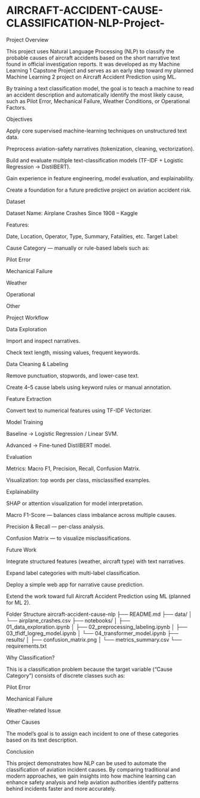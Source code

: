 # AIRCRAFT-ACCIDENT-CAUSE-CLASSIFICATION-NLP-Project-
 Project Overview

This project uses Natural Language Processing (NLP) to classify the probable causes of aircraft accidents based on the short narrative text found in official investigation reports.
It was developed as my Machine Learning 1 Capstone Project and serves as an early step toward my planned Machine Learning 2 project on Aircraft Accident Prediction using ML.

By training a text classification model, the goal is to teach a machine to read an accident description and automatically identify the most likely cause, such as Pilot Error, Mechanical Failure, Weather Conditions, or Operational Factors.

 Objectives

Apply core supervised machine-learning techniques on unstructured text data.

Preprocess aviation-safety narratives (tokenization, cleaning, vectorization).

Build and evaluate multiple text-classification models (TF-IDF + Logistic Regression → DistilBERT).

Gain experience in feature engineering, model evaluation, and explainability.

Create a foundation for a future predictive project on aviation accident risk.

 Dataset

Dataset Name: Airplane Crashes Since 1908 – Kaggle

Features:

Date, Location, Operator, Type, Summary, Fatalities, etc.
Target Label:

Cause Category — manually or rule-based labels such as:

Pilot Error

Mechanical Failure

Weather

Operational

Other

 Project Workflow

Data Exploration

Import and inspect narratives.

Check text length, missing values, frequent keywords.

Data Cleaning & Labeling

Remove punctuation, stopwords, and lower-case text.

Create 4–5 cause labels using keyword rules or manual annotation.

Feature Extraction

Convert text to numerical features using TF-IDF Vectorizer.

Model Training

Baseline → Logistic Regression / Linear SVM.

Advanced → Fine-tuned DistilBERT model.

Evaluation

Metrics: Macro F1, Precision, Recall, Confusion Matrix.

Visualization: top words per class, misclassified examples.

Explainability

SHAP or attention visualization for model interpretation.



Macro F1-Score — balances class imbalance across multiple causes.

Precision & Recall — per-class analysis.

Confusion Matrix — to visualize misclassifications.

 Future Work

Integrate structured features (weather, aircraft type) with text narratives.

Expand label categories with multi-label classification.

Deploy a simple web app for narrative cause prediction.

Extend the work toward full Aircraft Accident Prediction using ML (planned for ML 2).

 Folder Structure
 aircraft-accident-cause-nlp
├──  README.md
├──  data/
│   └── airplane_crashes.csv
├──  notebooks/
│   ├── 01_data_exploration.ipynb
│   ├── 02_preprocessing_labeling.ipynb
│   ├── 03_tfidf_logreg_model.ipynb
│   └── 04_transformer_model.ipynb
├──  results/
│   ├── confusion_matrix.png
│   └── metrics_summary.csv
└──  requirements.txt

 Why Classification?

This is a classification problem because the target variable (“Cause Category”) consists of discrete classes such as:

Pilot Error

Mechanical Failure

Weather-related Issue

Other Causes

The model’s goal is to assign each incident to one of these categories based on its text description.

 Conclusion

This project demonstrates how NLP can be used to automate the classification of aviation incident causes.
By comparing traditional and modern approaches, we gain insights into how machine learning can enhance safety analysis and help aviation authorities identify patterns behind incidents faster and more accurately.
